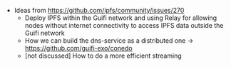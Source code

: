 - Ideas from https://github.com/ipfs/community/issues/270
    - Deploy IPFS within the Guifi network and using Relay for allowing nodes without internet connectivity to access IPFS data outside the Guifi network
    - How we can build the dns-service as a distributed one -> https://github.com/guifi-exo/conedo
    - [not discussed] How to do a more efficient streaming
